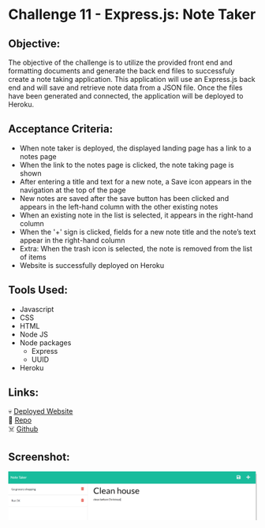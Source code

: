 # Challenge 11 - Express.js: Note Taker

## Objective:

The objective of the challenge is to utilize the provided front end and formatting documents and generate the back end files to successfuly create a note taking application.  This application will use an Express.js back end and will save and retrieve note data from a JSON file.  Once the files have been generated and connected, the application will be deployed to Heroku.

## Acceptance Criteria:

* When note taker is deployed, the displayed landing page has a link to a notes page
* When the link to the notes page is clicked, the note taking page is shown
* After entering a title and text for a new note, a Save icon appears in the navigation at the top of the page
* New notes are saved after the save button has been clicked and appears in the left-hand column with the other existing notes
* When an existing note in the list is selected, it appears in the right-hand column
* When the '+' sign is clicked, fields for a new note title and the note’s text appear in the right-hand column
* Extra: When the trash icon is selected, the note is removed from the list of items
* Website is successfully deployed on Heroku

## Tools Used:

* Javascript
* CSS
* HTML 
* Node JS
* Node packages
    * Express
    * UUID
* Heroku

## Links:
💀 [Deployed Website](https://rpb543.github.io/password-generator/)\
👻 [Repo](https://github.com/RPB543/note-taker-rpb)\
☠️ [Github](https://github.com/RPB543)

## Screenshot:
![Screenshot](./assets/screenshot.png)